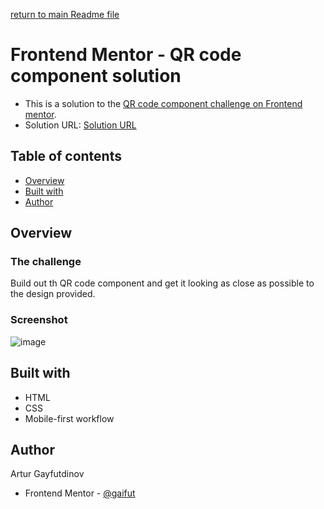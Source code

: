[return to main Readme file](https://github.com/gaifut/Frontendmentor-2-Results-summary-component)

# Frontend Mentor - QR code component solution
- This is a solution to the [QR code component challenge on Frontend mentor](https://www.frontendmentor.io/challenges/qr-code-component-iux_sIO_H).
- Solution URL: [Solution URL](https://frontend-mentor-1-theta.vercel.app/)

## Table of contents
- [Overview](#overview)
- [Built with](#built-with)
- [Author](#author)

## Overview
### The challenge
Build out th QR code component and get it looking as close as possible to the design provided.

### Screenshot
![image](https://github.com/gaifut/Frontend-mentor-1-QR-code-component/assets/113767276/685e8d4a-3374-44a6-a816-8cbce3248120)

## Built with
- HTML
- CSS
- Mobile-first workflow

## Author
Artur Gayfutdinov
- Frontend Mentor - [@gaifut](https://www.frontendmentor.io/profile/gaifut)
